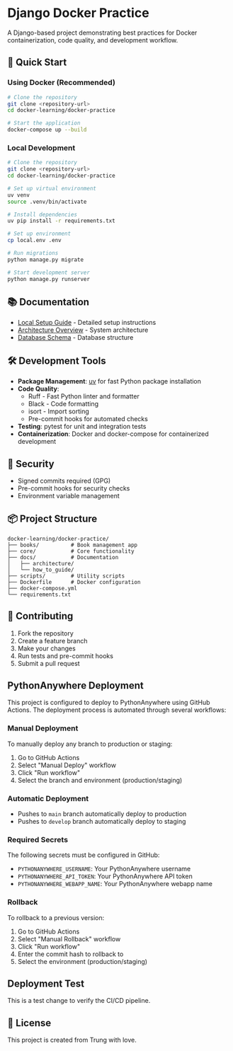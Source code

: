 # Django Docker Practice

A Django-based project demonstrating best practices for Docker containerization, code quality, and development workflow.

## 🚀 Quick Start

### Using Docker (Recommended)
```bash
# Clone the repository
git clone <repository-url>
cd docker-learning/docker-practice

# Start the application
docker-compose up --build
```

### Local Development
```bash
# Clone the repository
git clone <repository-url>
cd docker-learning/docker-practice

# Set up virtual environment
uv venv
source .venv/bin/activate

# Install dependencies
uv pip install -r requirements.txt

# Set up environment
cp local.env .env

# Run migrations
python manage.py migrate

# Start development server
python manage.py runserver
```

## 📚 Documentation

- [Local Setup Guide](docs/how_to_guide/local_setup.md) - Detailed setup instructions
- [Architecture Overview](docs/architecture/high-level-architecture.md) - System architecture
- [Database Schema](docs/architecture/database-erd.md) - Database structure

## 🛠️ Development Tools

- **Package Management**: [uv](https://github.com/astral-sh/uv) for fast Python package installation
- **Code Quality**:
  - Ruff - Fast Python linter and formatter
  - Black - Code formatting
  - isort - Import sorting
  - Pre-commit hooks for automated checks
- **Testing**: pytest for unit and integration tests
- **Containerization**: Docker and docker-compose for containerized development

## 🔐 Security

- Signed commits required (GPG)
- Pre-commit hooks for security checks
- Environment variable management

## 📦 Project Structure

```
docker-learning/docker-practice/
├── books/          # Book management app
├── core/           # Core functionality
├── docs/           # Documentation
│   ├── architecture/
│   └── how_to_guide/
├── scripts/        # Utility scripts
├── Dockerfile      # Docker configuration
├── docker-compose.yml
└── requirements.txt
```

## 🤝 Contributing

1. Fork the repository
2. Create a feature branch
3. Make your changes
4. Run tests and pre-commit hooks
5. Submit a pull request

## PythonAnywhere Deployment

This project is configured to deploy to PythonAnywhere using GitHub Actions. The deployment process is automated through several workflows:

### Manual Deployment
To manually deploy any branch to production or staging:
1. Go to GitHub Actions
2. Select "Manual Deploy" workflow
3. Click "Run workflow"
4. Select the branch and environment (production/staging)

### Automatic Deployment
- Pushes to `main` branch automatically deploy to production
- Pushes to `develop` branch automatically deploy to staging

### Required Secrets
The following secrets must be configured in GitHub:
- `PYTHONANYWHERE_USERNAME`: Your PythonAnywhere username
- `PYTHONANYWHERE_API_TOKEN`: Your PythonAnywhere API token
- `PYTHONANYWHERE_WEBAPP_NAME`: Your PythonAnywhere webapp name

### Rollback
To rollback to a previous version:
1. Go to GitHub Actions
2. Select "Manual Rollback" workflow
3. Click "Run workflow"
4. Enter the commit hash to rollback to
5. Select the environment (production/staging)

## Deployment Test
This is a test change to verify the CI/CD pipeline.

## 📝 License

This project is created from Trung with love.
